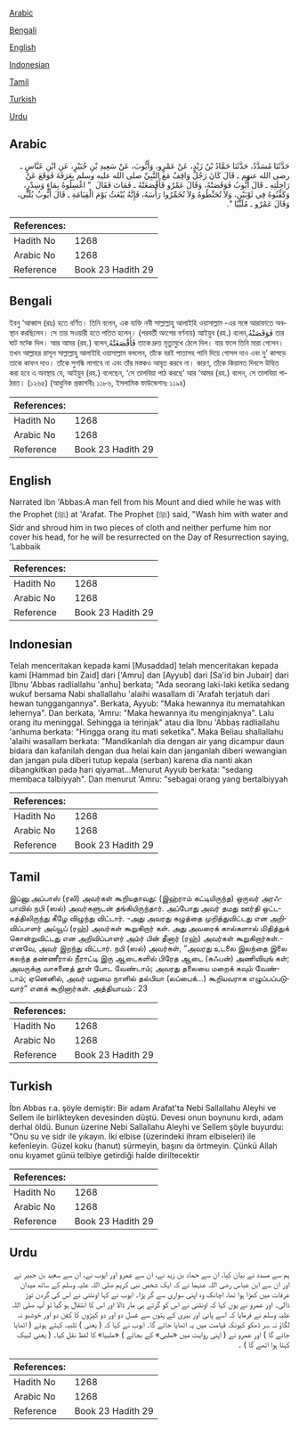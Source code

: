 [Arabic](#arabic)

[Bengali](#bengali)

[English](#english)

[Indonesian](#indonesian)

[Tamil](#tamil)

[Turkish](#turkish)

[Urdu](#urdu)

## Arabic


<div dir="rtl" lang="ar" style={{fontSize:'larger',backgroundColor:'#f8f9fa',padding:20}}>
حَدَّثَنَا مُسَدَّدٌ، حَدَّثَنَا حَمَّادُ بْنُ زَيْدٍ، عَنْ عَمْرٍو، وَأَيُّوبَ، عَنْ سَعِيدِ بْنِ جُبَيْرٍ، عَنِ ابْنِ عَبَّاسٍ ـ رضى الله عنهم ـ قَالَ كَانَ رَجُلٌ وَاقِفٌ مَعَ النَّبِيِّ صلى الله عليه وسلم بِعَرَفَةَ فَوَقَعَ عَنْ رَاحِلَتِهِ ـ قَالَ أَيُّوبُ فَوَقَصَتْهُ، وَقَالَ عَمْرٌو فَأَقْصَعَتْهُ ـ فَمَاتَ فَقَالَ ‏ "‏ اغْسِلُوهُ بِمَاءٍ وَسِدْرٍ، وَكَفِّنُوهُ فِي ثَوْبَيْنِ، وَلاَ تُحَنِّطُوهُ وَلاَ تُخَمِّرُوا رَأْسَهُ، فَإِنَّهُ يُبْعَثُ يَوْمَ الْقِيَامَةِ ـ قَالَ أَيُّوبُ يُلَبِّي، وَقَالَ عَمْرٌو ـ مُلَبِّيًا ‏"‏‏.‏
</div>
<div style={{backgroundColor:'#f8f9fa',padding:20, marginBottom: 10}}><table> <thead> <tr> <th>References:</th> <th></th> </tr> </thead> <tbody><tr><td>Hadith No</td><td>1268</td></tr><tr><td>Arabic No</td><td>1268</td></tr><tr><td>Reference</td><td>Book 23 Hadith 29</td></tr></tbody></table></div>

## Bengali


<div dir="ltr" lang="bn" style={{fontSize:'larger',backgroundColor:'#f8f9fa',padding:20}}>
ইবনু ‘আব্বাস (রাঃ) হতে বর্ণিত। তিনি বলেন, এক ব্যক্তি নবী সাল্লাল্লাহু আলাইহি ওয়াসাল্লাম -এর সঙ্গে আরাফাতে অবস্থান করছিলেন। সে তার সওয়ারী হতে পতিত হলেন। (পরবর্তী অংশের বর্ণনায়) আইয়ুব (রহ.) বলেন,فَوَقَصَتْهُ তার ঘাট মট্কে দিল। আর আমর (রহ.) বলেন,فَأَقْصَعَتْهُ তাকে দ্রুত মৃত্যুমুখে ঠেলে দিল। যার ফলে তিনি মারা গেলেন। তখন আল্লাহর রাসূল সাল্লাল্লাহু আলাইহি ওয়াসাল্লাম বললেন, তাঁকে বরই পাতাসহ পানি দিয়ে গোসল দাও এবং দু’ কাপড়ে তাকে কাফন দাও। তাঁকে সুগন্ধি লাগাবে না এবং তাঁর মস্তকও আবৃত করবে না। কারণ, তাঁকে কিয়ামত দিবসে উত্থিত করা হবে এ অবস্থায় যে, আইয়ুব (রহ.) বলেছেন, ‘সে তালবিয়া পাঠ করছে’ আর ‘আমর (রহ.) বলেন, সে তালবিয়া পাঠরত। (১২৬৫) (আধুনিক প্রকাশনীঃ ১১৮৬, ইসলামিক ফাউন্ডেশনঃ ১১৯৪)
</div>
<div style={{backgroundColor:'#f8f9fa',padding:20, marginBottom: 10}}><table> <thead> <tr> <th>References:</th> <th></th> </tr> </thead> <tbody><tr><td>Hadith No</td><td>1268</td></tr><tr><td>Arabic No</td><td>1268</td></tr><tr><td>Reference</td><td>Book 23 Hadith 29</td></tr></tbody></table></div>

## English


<div dir="ltr" lang="en" style={{fontSize:'larger',backgroundColor:'#f8f9fa',padding:20}}>
Narrated Ibn 'Abbas:A man fell from his Mount and died while he was with the Prophet (ﷺ) at 'Arafat. The Prophet (ﷺ) said, "Wash him with water and Sidr and shroud him in two pieces of cloth and neither perfume him nor cover his head, for he will be resurrected on the Day of Resurrection saying, 'Labbaik
</div>
<div style={{backgroundColor:'#f8f9fa',padding:20, marginBottom: 10}}><table> <thead> <tr> <th>References:</th> <th></th> </tr> </thead> <tbody><tr><td>Hadith No</td><td>1268</td></tr><tr><td>Arabic No</td><td>1268</td></tr><tr><td>Reference</td><td>Book 23 Hadith 29</td></tr></tbody></table></div>

## Indonesian


<div dir="ltr" lang="id" style={{fontSize:'larger',backgroundColor:'#f8f9fa',padding:20}}>
Telah menceritakan kepada kami [Musaddad] telah menceritakan kepada kami [Hammad bin Zaid] dari ['Amru] dan [Ayyub] dari [Sa'id bin Jubair] dari [Ibnu 'Abbas radliallahu 'anhu] berkata; "Ada seorang laki-laki ketika sedang wukuf bersama Nabi shallallahu 'alaihi wasallam di 'Arafah terjatuh dari hewan tunggangannya". Berkata, Ayyub: "Maka hewannya itu mematahkan lehernya". Dan berkata, 'Amru: "Maka hewannya itu menginjaknya". Lalu orang itu meninggal. Sehingga ia terinjak" atau dia Ibnu 'Abbas radliallahu 'anhuma berkata: "Hingga orang itu mati seketika". Maka Beliau shallallahu 'alaihi wasallam berkata: "Mandikanlah dia dengan air yang dicampur daun bidara dan kafanilah dengan dua helai kain dan janganlah diberi wewangian dan jangan pula diberi tutup kepala (serban) karena dia nanti akan dibangkitkan pada hari qiyamat…Menurut Ayyub berkata: "sedang membaca talbiyyah". Dan menurut 'Amru: "sebagai orang yang bertalbiyyah
</div>
<div style={{backgroundColor:'#f8f9fa',padding:20, marginBottom: 10}}><table> <thead> <tr> <th>References:</th> <th></th> </tr> </thead> <tbody><tr><td>Hadith No</td><td>1268</td></tr><tr><td>Arabic No</td><td>1268</td></tr><tr><td>Reference</td><td>Book 23 Hadith 29</td></tr></tbody></table></div>

## Tamil


<div dir="ltr" lang="ta" style={{fontSize:'larger',backgroundColor:'#f8f9fa',padding:20}}>
இப்னு அப்பாஸ் (ரலி) அவர்கள் கூறியதாவது: (இஹ்ராம் கட்டியிருந்த) ஒருவர் அரஃபாவில் நபி (ஸல்) அவர்களுடன் தங்கியிருந்தார். அப்போது அவர் தமது ஊர்தி ஒட்டகத்திலிருந்து கீழே விழுந்து விட்டார். -அது அவரது கழுத்தை முறித்துவிட்டது என அறிவிப்பாளர் அய்யூப் (ரஹ்) அவர்கள் கூறுகிறார் கள். அது அவரைக் கால்களால் மிதித்துக் கொன்றுவிட்டது என அறிவிப்பாளர் அம்ர் பின் தீனார் (ரஹ்) அவர்கள் கூறுகிறார்கள்.- எனவே, அவர் இறந்து விட்டார். நபி (ஸல்) அவர்கள், “அவரது உடலை இலந்தை இலை கலந்த தண்ணீரால் நீராட்டி இரு ஆடைகளில் பிரேத ஆடை (கஃபன்) அணிவியுங் கள்; அவருக்கு வாசனைத் தூள் போட வேண்டாம்; அவரது தலையை மறைக் கவும் வேண்டாம்; ஏனெனில், அவர் மறுமை நாளில் தல்பியா (லப்பைக்...) கூறியவராக எழுப்பப்படுவார்” எனக் கூறினார்கள். அத்தியாயம் : 23
</div>
<div style={{backgroundColor:'#f8f9fa',padding:20, marginBottom: 10}}><table> <thead> <tr> <th>References:</th> <th></th> </tr> </thead> <tbody><tr><td>Hadith No</td><td>1268</td></tr><tr><td>Arabic No</td><td>1268</td></tr><tr><td>Reference</td><td>Book 23 Hadith 29</td></tr></tbody></table></div>

## Turkish


<div dir="ltr" lang="tr" style={{fontSize:'larger',backgroundColor:'#f8f9fa',padding:20}}>
İbn Abbas r.a. şöyle demiştir: Bir adam Arafat'ta Nebi Sallallahu Aleyhi ve Sellem ile birlikteyken devesinden düştü. Devesi onun boynunu kırdı, adam derhal öldü. Bunun üzerine Nebi Sallallahu Aleyhi ve Sellem şöyle buyurdu: "Onu su ve sidr ile yıkayın. İki elbise (üzerindeki ihram elbiseleri) ile kefenleyin. Güzel koku (hanut) sürmeyin, başını da örtmeyin. Çünkü Allah onu kıyamet günü telbiye getirdiği halde diriltecektir
</div>
<div style={{backgroundColor:'#f8f9fa',padding:20, marginBottom: 10}}><table> <thead> <tr> <th>References:</th> <th></th> </tr> </thead> <tbody><tr><td>Hadith No</td><td>1268</td></tr><tr><td>Arabic No</td><td>1268</td></tr><tr><td>Reference</td><td>Book 23 Hadith 29</td></tr></tbody></table></div>

## Urdu


<div dir="rtl" lang="ur" style={{fontSize:'larger',backgroundColor:'#f8f9fa',padding:20}}>
ہم سے مسدد نے بیان کیا، ان سے حماد بن زید نے، ان سے عمرو اور ایوب نے، ان سے سعید بن جبیر نے اور ان سے ابن عباس رضی اللہ عنہما نے کہ ایک شخص نبی کریم صلی اللہ علیہ وسلم کے ساتھ میدان عرفات میں کھڑا ہوا تھا، اچانک وہ اپنی سواری سے گر پڑا۔ ایوب نے کہا اونٹنی نے اس کی گردن توڑ ڈالی۔ اور عمرو نے یوں کہا کہ اونٹنی نے اس کو گرتے ہی مار ڈالا اور اس کا انتقال ہو گیا تو آپ صلی اللہ علیہ وسلم نے فرمایا کہ اسے پانی اور بیری کے پتوں سے غسل دو اور دو کپڑوں کا کفن دو اور خوشبو نہ لگاؤ نہ سر ڈھکو کیونکہ قیامت میں یہ اٹھایا جائے گا۔ ایوب نے کہا کہ ( یعنی ) تلبیہ کہتے ہوئے ( اٹھایا جائے گا ) اور عمرو نے ( اپنی روایت میں «ملبی» کے بجائے ) «ملبيا» کا لفظ نقل کیا۔ ( یعنی لبیک کہتا ہوا اٹھے گا ) ۔
</div>
<div style={{backgroundColor:'#f8f9fa',padding:20, marginBottom: 10}}><table> <thead> <tr> <th>References:</th> <th></th> </tr> </thead> <tbody><tr><td>Hadith No</td><td>1268</td></tr><tr><td>Arabic No</td><td>1268</td></tr><tr><td>Reference</td><td>Book 23 Hadith 29</td></tr></tbody></table></div>
